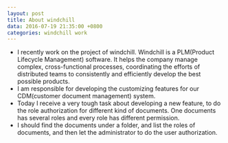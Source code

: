 ```yaml
---
layout: post
title: About windchill
data: 2016-07-19 21:35:00 +0800
categories: windchill work
---
```


- I recently work on the project of windchill. Windchill is a PLM(Product Lifecycle Management) software.
It helps the company manage complex, cross-functional processes, coordinating the efforts of distributed teams to consistently and efficiently develop the best possible products.
- I am responsible for developing the customizing features for our CDM(customer document management) system.
- Today I receive a very tough task about developing a new feature, to do the role authorization for different kind of documents. One documents has several roles and every role has different permission.
- I should find the documents under a folder, and list the roles of documents, and then let the administrator to do the user authorization.
